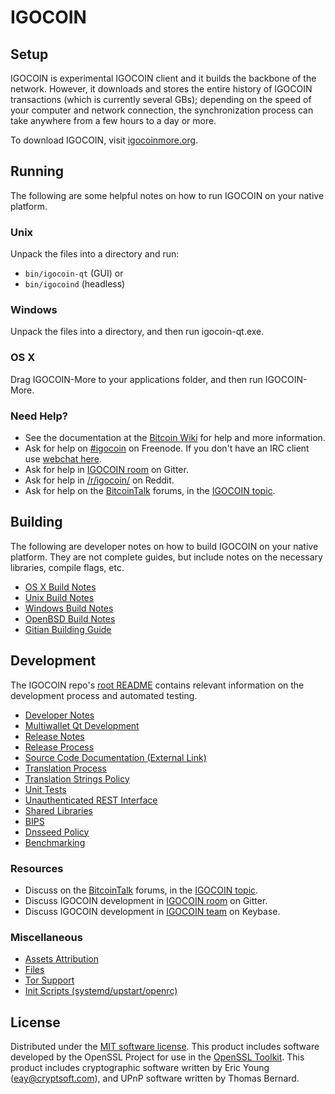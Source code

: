 IGOCOIN
=============

Setup
---------------------
IGOCOIN is experimental IGOCOIN client and it builds the backbone of the network. However, it downloads and stores the entire history of IGOCOIN transactions (which is currently several GBs); depending on the speed of your computer and network connection, the synchronization process can take anywhere from a few hours to a day or more.

To download IGOCOIN, visit [igocoinmore.org](https://igocoinmore.org).

Running
---------------------
The following are some helpful notes on how to run IGOCOIN on your native platform.

### Unix

Unpack the files into a directory and run:

- `bin/igocoin-qt` (GUI) or
- `bin/igocoind` (headless)

### Windows

Unpack the files into a directory, and then run igocoin-qt.exe.

### OS X

Drag IGOCOIN-More to your applications folder, and then run IGOCOIN-More.

### Need Help?

* See the documentation at the [Bitcoin Wiki](https://en.bitcoin.it/wiki/Main_Page)
for help and more information.
* Ask for help on [#igocoin](http://webchat.freenode.net?channels=igocoin) on Freenode. If you don't have an IRC client use [webchat here](http://webchat.freenode.net?channels=igocoin).
* Ask for help in [IGOCOIN room](https://gitter.im/IGOCOIN_Hub) on Gitter.
* Ask for help in [/r/igocoin/](https://nm.reddit.com/r/igocoin/) on Reddit.
* Ask for help on the [BitcoinTalk](https://bitcointalk.org/) forums, in the [IGOCOIN topic](https://bitcointalk.org/index.php?topic=3017838.new#new).

Building
---------------------
The following are developer notes on how to build IGOCOIN on your native platform. They are not complete guides, but include notes on the necessary libraries, compile flags, etc.

- [OS X Build Notes](build-osx.md)
- [Unix Build Notes](build-unix.md)
- [Windows Build Notes](build-windows.md)
- [OpenBSD Build Notes](build-openbsd.md)
- [Gitian Building Guide](gitian-building.md)

Development
---------------------
The IGOCOIN repo's [root README](/README.md) contains relevant information on the development process and automated testing.

- [Developer Notes](developer-notes.md)
- [Multiwallet Qt Development](multiwallet-qt.md)
- [Release Notes](release-notes.md)
- [Release Process](release-process.md)
- [Source Code Documentation (External Link)](https://dev.visucore.com/bitcoin/doxygen/)
- [Translation Process](translation_process.md)
- [Translation Strings Policy](translation_strings_policy.md)
- [Unit Tests](unit-tests.md)
- [Unauthenticated REST Interface](REST-interface.md)
- [Shared Libraries](shared-libraries.md)
- [BIPS](bips.md)
- [Dnsseed Policy](dnsseed-policy.md)
- [Benchmarking](benchmarking.md)

### Resources
* Discuss on the [BitcoinTalk](https://bitcointalk.org/) forums, in the [IGOCOIN topic](https://bitcointalk.org/index.php?topic=3017838.new#new).
* Discuss IGOCOIN development in [IGOCOIN room](https://gitter.im/IGOCOIN_Hub) on Gitter.
* Discuss IGOCOIN development in [IGOCOIN team](https://keybase.io/team/igocoin) on Keybase.

### Miscellaneous
- [Assets Attribution](assets-attribution.md)
- [Files](files.md)
- [Tor Support](tor.md)
- [Init Scripts (systemd/upstart/openrc)](init.md)

License
---------------------
Distributed under the [MIT software license](http://www.opensource.org/licenses/mit-license.php).
This product includes software developed by the OpenSSL Project for use in the [OpenSSL Toolkit](https://www.openssl.org/). This product includes
cryptographic software written by Eric Young ([eay@cryptsoft.com](mailto:eay@cryptsoft.com)), and UPnP software written by Thomas Bernard.

